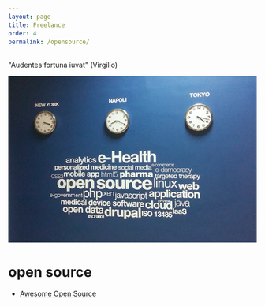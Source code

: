 ```yaml
---
layout: page
title: Freelance
order: 4
permalink: /opensource/
---
```


"Audentes fortuna iuvat" (Virgilio)

![Open Source Wall](/images/opensource.jpg)

# open source

* [Awesome Open Source](http://www.marcolombardo.com/blog/open/source/2017/09/08/awesome-open-source.html)
